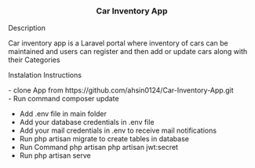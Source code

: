 <h3 align="center">Car Inventory App</h3>
<p>Description</p>
Car inventory app is a Laravel portal where inventory of cars can be maintained and users can register and then add or update cars along with their Categories

<p>Instalation Instructions</p>
- clone App from https://github.com/ahsin0124/Car-Inventory-App.git<br>
- Run command composer update <br>

- Add .env file in main folder <br>
- Add your database credentials in .env file<br>
- Add your mail credentials in .env to receive mail notifications <br>
- Run php artisan migrate to create tables in database <br>
- Run Command php artisan php artisan jwt:secret <br>
- Run php artisan serve 
